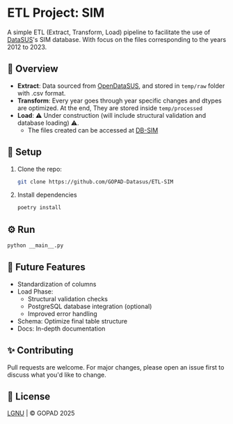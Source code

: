 # ETL Project: SIM

A simple ETL (Extract, Transform, Load) pipeline to facilitate the use of
[DataSUS](https://datasus.saude.gov.br/transferencia-de-arquivos/)'s SIM database.
With focus on the files corresponding to the years 2012 to 2023.

## 📌 Overview
- **Extract**: Data sourced from [OpenDataSUS](https://opendatasus.saude.gov.br/), and stored in ``temp/raw`` folder with .csv format.
- **Transform**: Every year goes through year specific changes and dtypes are optimized. At the end, They
are stored inside ``temp/processed``
- **Load**: ⚠ Under construction (will include structural validation and database loading) ⚠.
  - The files created can be accessed at [DB-SIM](https://github.com/GOPAD-Datasus/DB_SIM)

## 🚀 Setup
1. Clone the repo:
   ```bash
   git clone https://github.com/GOPAD-Datasus/ETL-SIM
   ```
2. Install dependencies
   ```bash
   poetry install
   ```

## ⚙ Run
```bash
python __main__.py
```

## 🔮 Future Features
- Standardization of columns
- Load Phase:
  - Structural validation checks 
  - PostgreSQL database integration (optional)
  - Improved error handling 
- Schema: Optimize final table structure
- Docs: In-depth documentation

## ✨ Contributing

Pull requests are welcome. For major changes, please open an issue first to discuss what you'd like to change.

## 📝 License
[LGNU](LICENSE) | © GOPAD 2025